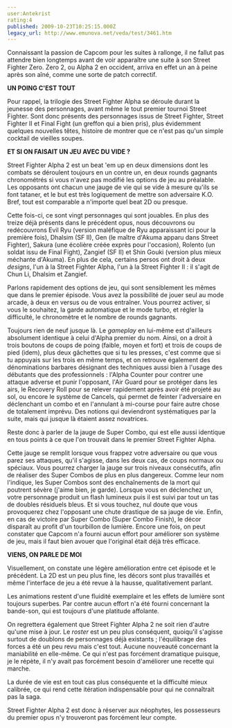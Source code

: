 ```yaml
---
user:Antekrist
rating:4
published: 2009-10-23T10:25:15.000Z
legacy_url: http://www.emunova.net/veda/test/3461.htm
---
```

Connaissant la passion de Capcom pour les suites à rallonge, il ne fallut pas attendre bien longtemps avant de voir apparaître une suite à son Street Fighter Zero. Zero 2, ou Alpha 2 en occident, arriva en effet un an à peine après son aîné, comme une sorte de patch correctif.  

  

**UN POING C'EST TOUT**  

Pour rappel, la trilogie des Street Fighter Alpha se déroule durant la jeunesse des personnages, avant même le tout premier tournoi Street Fighter. Sont donc présents des personnages issus de Street Fighter, Street Fighter II et Final Fight (un greffon qui a bien pris), plus évidemment quelques nouvelles têtes, histoire de montrer que ce n'est pas qu'un simple cocktail de vieilles soupes.  

  

**ET SI ON FAISAIT UN JEU AVEC DU VIDE ?**  

Street Fighter Alpha 2 est un beat 'em up en deux dimensions dont les combats se déroulent toujours en un contre un, en deux rounds gagnants chronométrés si vous n'avez pas modifié les options de jeu au préalable. Les opposants ont chacun une jauge de vie qui se vide à mesure qu'ils se font tataner, et le but est très logiquement de mettre son adversaire K.O. Bref, tout est comparable a n'importe quel beat 2D ou presque.  

Cette fois-ci, ce sont vingt personnages qui sont jouables. En plus des treize déjà présents dans le précédent opus, nous découvrons ou redécouvrons Evil Ryu (version maléfique de Ryu apparaissant ici pour la première fois), Dhalsim (SF II), Gen (le maître d'Akuma apparu dans Street Fighter), Sakura (une écolière créée exprès pour l'occasion), Rolento (un soldat issu de Final Fight), Zangief (SF II) et Shin Gouki (version plus mieux méchante d'Akuma). En plus de cela, certains persos ont droit à deux _designs_, l'un à la Street Fighter Alpha, l'un à la Street Fighter II : il s'agit de Chun Li, Dhalsim et Zangief.  

Parlons rapidement des options de jeu, qui sont sensiblement les mêmes que dans le premier épisode. Vous avez la possibilité de jouer seul au mode arcade, à deux en versus ou de vous entraîner. Vous pourrez activer, si vous le souhaitez, la garde automatique et le mode turbo, et régler la difficulté, le chronomètre et le nombre de rounds gagnants.  

Toujours rien de neuf jusque là. Le _gameplay_ en lui-même est d'ailleurs absolument identique à celui d'Alpha premier du nom. Ainsi, on a droit à trois boutons de coups de poing (faible, moyen et fort) et trois de coups de pied (idem), plus deux gâchettes que si tu les presses, c'est comme que si tu appuyais sur les trois en même temps, et on retrouve également des dénominations barbares désignant des techniques aussi bien à l'usage des débutants que des professionnels : l'Alpha Counter pour contrer une attaque adverse et punir l'opposant, l'Air Guard pour se protéger dans les airs, le Recovery Roll pour se relever rapidement après avoir été projeté au sol, ou encore le système de Cancels, qui permet de feinter l'adversaire en déclenchant un combo et en l'annulant à mi-course pour faire autre chose de totalement imprévu. Des notions qui deviendront systématiques par la suite, mais qui jusque là étaient assez novatrices.  

Reste donc à parler de la jauge de Super Combo, qui est elle aussi identique en tous points à ce que l'on trouvait dans le premier Street Fighter Alpha.  

Cette jauge se remplit lorsque vous frappez votre adversaire ou que vous parez ses attaques, qu'il s'agisse, dans les deux cas, de coups normaux ou spéciaux. Vous pourrez charger la jauge sur trois niveaux consécutifs, afin de réaliser des Super Combos de plus en plus dangereux. Comme leur nom l'indique, les Super Combos sont des enchaînements de la mort qui poutrent sévère (j'aime bien, je garde). Lorsque vous en déclenchez un, votre personnage produit un flash lumineux puis il est suivi par tout un tas de doubles résiduels bleus. Et si vous touchez, nul doute que vous provoquerez chez l'opposant une chute drastique de sa jauge de vie. Enfin, en cas de victoire par Super Combo (Super Combo Finish), le décor disparaît au profit d'un tourbillon de lumière. Encore une fois, on peut constater que Capcom n'a fourni aucun effort pour améliorer son système de jeu, mais il faut bien avouer que l'original était déjà très efficace.  

  

**VIENS, ON PARLE DE MOI**  

Visuellement, on constate une légère amélioration entre cet épisode et le précédent. La 2D est un peu plus fine, les décors sont plus travaillés et même l'interface de jeu a été revue à la hausse, qualitativement parlant.  

Les animations restent d'une fluidité exemplaire et les effets de lumière sont toujours superbes. Par contre aucun effort n'a été fourni concernant la bande-son, qui est toujours d'une platitude affolante.  

On regrettera également que Street Fighter Alpha 2 ne soit rien d'autre qu'une mise à jour. Le _roster_ est un peu plus conséquent, quoiqu'il s'agisse surtout de doublons de personnages déjà existants ; l'équilibrage des forces a été un peu revu mais c'est tout. Aucune nouveauté concernant la maniabilité en elle-même. Ce qui n'est pas forcément dramatique puisque, je le répète, il n'y avait pas forcément besoin d'améliorer une recette qui marche.  

La durée de vie est en tout cas plus conséquente et la difficulté mieux calibrée, ce qui rend cette itération indispensable pour qui ne connaîtrait pas la saga.  

Street Fighter Alpha 2 est donc à réserver aux néophytes, les possesseurs du premier opus n'y trouveront pas forcément leur compte.